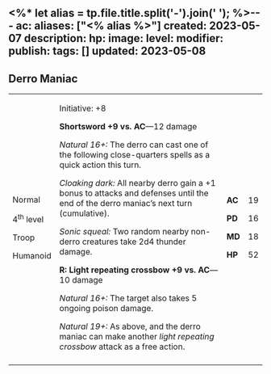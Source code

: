 <%* let alias = tp.file.title.split('-').join(' '); %>---
ac: 
aliases: ["<% alias %>"]
created: 2023-05-07
description: 
hp: 
image: 
level: 
modifier: 
publish: 
tags: []
updated: 2023-05-08
---

## Derro Maniac

<table>
<colgroup>
<col style="width: 16%" />
<col style="width: 72%" />
<col style="width: 5%" />
<col style="width: 5%" />
</colgroup>
<tbody>
<tr class="odd">
<td><p>Normal</p>
<p>4<sup>th</sup> level</p>
<p>Troop</p>
<p>Humanoid</p></td>
<td><p>Initiative: +8</p>
<p><strong>Shortsword +9 vs. AC</strong>—12 damage</p>
<p><em>Natural 16+:</em> The derro can cast one of the following
close-quarters spells as a quick action this turn.</p>
<p><em>Cloaking dark:</em> All nearby derro gain a +1 bonus to attacks
and defenses until the end of the derro maniac’s next turn
(cumulative).</p>
<p><em>Sonic squeal:</em> Two random nearby non-derro creatures take 2d4
thunder damage.</p>
<p><strong>R: Light repeating crossbow +9 vs. AC</strong>—10 damage</p>
<p><em>Natural 16+:</em> The target also takes 5 ongoing poison
damage.</p>
<p><em>Natural 19+:</em> As above, and the derro maniac can make another
<em>light repeating crossbow</em> attack as a free action.</p></td>
<td><p><strong>AC</strong></p>
<p><strong>PD</strong></p>
<p><strong>MD</strong></p>
<p><strong>HP</strong></p></td>
<td><p>19</p>
<p>16</p>
<p>18</p>
<p>52</p></td>
</tr>
<tr class="even">
<td></td>
<td></td>
<td></td>
<td></td>
</tr>
</tbody>
</table>
